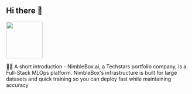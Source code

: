 
## Hi there 👋

<img src="https://nimblebox.ai/webstatic/images/site-logo.png" width="100" height="100" />
<br />


🙋‍♀️ A short introduction - NimbleBox.ai, a Techstars portfolio company, is a Full-Stack MLOps platform. NimbleBox's infrastructure is built for large datasets and quick training so you can deploy fast while maintaining accuracy

